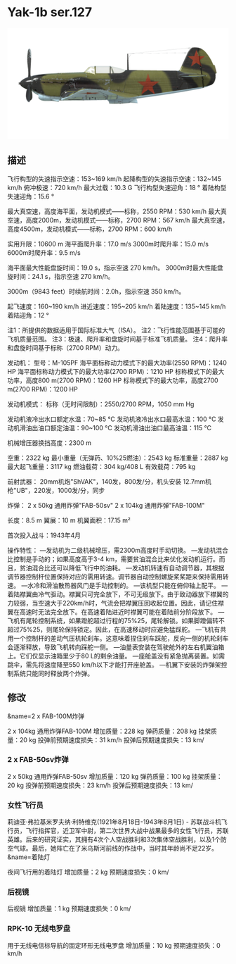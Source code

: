 # Yak-1b ser.127

![yak1s127](../images/yak1s127.png)

## 描述

飞行构型的失速指示空速：153~169 km/h
起降构型的失速指示空速：132~145 km/h
俯冲极速：720 km/h
最大过载：10.3 G
飞行构型失速迎角：18 °
着陆构型失速迎角：15.6 °

最大真空速，高度海平面，发动机模式——标称，2550 RPM：530 km/h
最大真空速，高度2000m，发动机模式——标称，2700 RPM：567 km/h
最大真空速，高度4500m，发动机模式——标称，2700 RPM：600 km/h

实用升限：10600 m
海平面爬升率：17.0 m/s
3000m时爬升率：15.0 m/s
6000m时爬升率：9.5 m/s

海平面最大性能盘旋时间：19.0 s，指示空速 270 km/h。
3000m时最大性能盘旋时间：24.1 s，指示空速 270 km/h。

3000m（9843 feet）时续航时间：2.0h，指示空速 350 km/h。

起飞速度：160~190 km/h
进近速度：195~205 km/h
着陆速度：135~145 km/h
着陆迎角：12 °

注1：所提供的数据适用于国际标准大气（ISA）。
注2：飞行性能范围基于可能的飞机质量范围。
注3：极速、爬升率和盘旋时间基于标准飞机质量。
注4：爬升率和盘旋时间基于标称（2700 RPM）动力。

发动机：
型号：M-105PF
海平面标称动力模式下的最大功率(2550 RPM)：1240 HP
海平面标称动力模式下的最大功率(2700 RPM)：1210 HP
标称模式下的最大功率，高度800 m(2700 RPM)：1260 HP
标称模式下的最大功率，高度2700 m(2700 RPM)：1200 HP

发动机模式：
标称（无时间限制）：2550/2700 RPM，1050 mm Hg

发动机液冷出水口额定水温：70~85 °C
发动机液冷出水口最高水温：100 °C
发动机滑油出油口额定油温：90~100 °C
发动机滑油出油口最高油温：115 °C

机械增压器换挡高度：2300 m

空重：2322 kg
最小重量（无弹药、10%25燃油）：2543 kg
标准重量：2887 kg
最大起飞重量：3117 kg
燃油载荷：304 kg/408 L
有效载荷：795 kg

前射武器：
20mm机炮"ShVAK"，140发，800发/分，机头安装
12.7mm机枪"UB"，220发，1000发/分，同步

炸弹：
2 x 50kg 通用炸弹"FAB-50sv"
2 x 104kg 通用炸弹"FAB-100M"

长度：8.5 m
翼展：10 m
机翼面积：17.15 m²

首次投入战斗：1943年4月

操作特性：
—发动机为二级机械增压，需2300m高度时手动切换。
—发动机混合比控制是手动的；如果高度高于3-4 km，需要贫油混合比来优化发动机运行。而且，贫油混合比还可以降低飞行中的油耗。
—发动机转速有自动调节器，其根据调节器控制杆位置保持对应的需用转速。调节器自动控制螺旋桨桨距来保持需用转速。
—水冷和滑油散热器风门是手动控制的。
—该机型只能在俯仰轴上配平。
—着陆襟翼由冷气驱动。襟翼只可完全放下，不可无级放下。由于致动器放下襟翼的力较弱，当空速大于220km/h时，气流会把襟翼压回收起位置。因此，请记住襟翼在高速时无法完全放下。在高速着陆进近时襟翼可能在着陆前分阶段放下。
—飞机有尾轮控制系统，如果蹬舵超过行程的75%25，尾轮解锁。如果脚蹬偏转不超过75%25，则尾轮保持锁定。因此，在高速移动时应避免猛踩舵。
—飞机有共用一个控制杆的差动气压机轮刹车。这意味着捏住刹车踩舵，反向一侧的机轮刹车会逐渐释放，导致飞机转向踩舵一侧。
—油量表安装在驾驶舱外的左右机翼油箱上。它们仅显示油箱里少于80 L的剩余油量。
—座舱盖没有紧急抛离装置。如需跳伞，需先将速度降至550 km/h以下才能打开座舱盖。
—机翼下安装的炸弹架控制系统只能同时释放两个炸弹。

## 修改
&name=2 x FAB-100M炸弹

2 x 104kg 通用炸弹FAB-100M
增加质量：228 kg
弹药质量：208 kg
挂架质量：20 kg
投弹前预期速度损失：31 km/h
投弹后预期速度损失：13 km/
### 2 x FAB-50sv炸弹

2 x 50kg 通用炸弹FAB-50sv
增加质量：120 kg
弹药质量：100 kg
挂架质量：20 kg
投弹前预期速度损失：23 km/h
投弹后预期速度损失：13 km/
### 女性飞行员

莉迪亚·弗拉基米罗夫纳·利特维克(1921年8月18日-1943年8月1日) - 苏联战斗机飞行员，飞行指挥官，近卫军中尉，第二次世界大战中战果最多的女性飞行员，苏联英雄。后来的研究证实，其拥有4次个人空战胜利和3次集体空战胜利，以及1个防空气球。最后，她阵亡在了米乌斯河前线的作战中，当时其年龄尚不足22岁。
&name=着陆灯

夜间飞行用的着陆灯
增加质量：2 kg
预期速度损失：0 km/
### 后视镜

后视镜
增加质量：1 kg
预期速度损失：0 km/
### RPK-10 无线电罗盘

用于无线电信标导航的固定环形无线电罗盘
增加质量：10 kg
预期速度损失：0 km/h
